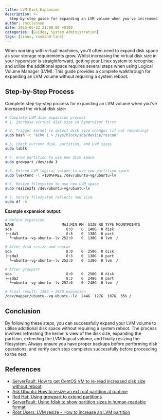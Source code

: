 ```yaml
---
title: LVM Disk Expansion
description: >-
  Step-by-step guide for expanding an LVM volume when you've increased the virtual disk size.
author: smcclennon
date: 2025-06-22 21:00:00 +0100
categories: [Guides, System Administration]
tags: [linux, command-line]
---
```


When working with virtual machines, you'll often need to expand disk space as your storage requirements grow. Whilst increasing the virtual disk size in your hypervisor is straightforward, getting your Linux system to recognise and utilise the additional space requires several steps when using Logical Volume Manager (LVM). This guide provides a complete walkthrough for expanding an LVM volume without requiring a system reboot.

## Step-by-Step Process

Complete step-by-step process for expanding an LVM volume when you've increased the virtual disk size:

```bash
# Complete LVM disk expansion process
# 1. Increase virtual disk size in hypervisor first

# 2. Trigger kernel to detect disk size changes (if not rebooting)
sudo bash -c 'echo 1 > /sys/block/sda/device/rescan'

# 3. Check current disk, partition, and LVM sizes
sudo lsblk

# 4. Grow partition to use new disk space
sudo growpart /dev/sda 3

# 5. Extend LVM logical volume to use new partition space
sudo lvextend -l +100%FREE /dev/ubuntu-vg/ubuntu-lv

# 6. Resize filesystem to use new LVM space
sudo resize2fs /dev/ubuntu-vg/ubuntu-lv

# 7. Verify filesystem reflects new size
sudo df -h
```

**Example expansion output:**
```bash
# Before expansion
NAME                      MAJ:MIN RM  SIZE RO TYPE MOUNTPOINTS
sda                         8:0    0  140G  0 disk 
├─sda3                      8:3    0  138G  0 part 
  └─ubuntu--vg-ubuntu--lv 252:0    0  138G  0 lvm  /

# After disk resize and rescan
sda                         8:0    0  250G  0 disk 
├─sda3                      8:3    0  138G  0 part 
  └─ubuntu--vg-ubuntu--lv 252:0    0  138G  0 lvm  /

# After growpart
sda                         8:0    0  250G  0 disk 
├─sda3                      8:3    0  248G  0 part 
  └─ubuntu--vg-ubuntu--lv 252:0    0  248G  0 lvm  /

# Final result: 138G → 248G expansion
/dev/mapper/ubuntu--vg-ubuntu--lv  244G  127G  107G  55% /
```

## Conclusion

By following these steps, you can successfully expand your LVM volume to utilise additional disk space without requiring a system reboot. The process involves refreshing the kernel's view of the disk size, expanding the partition, extending the LVM logical volume, and finally resizing the filesystem. Always ensure you have proper backups before performing disk operations, and verify each step completes successfully before proceeding to the next.

## References

- [ServerFault: How to get CentOS VM to re-read increased disk size without reboot](https://serverfault.com/questions/306737/how-do-i-get-centos-vm-to-re-read-its-increased-disk-size-without-a-reboot)
- [Ask Ubuntu: How to resize an ext root partition at runtime](https://askubuntu.com/questions/24027/how-can-i-resize-an-ext-root-partition-at-runtime)
- [Red Hat: Using growpart to extend partitions](https://access.redhat.com/solutions/5540131)
- [ServerFault: Using fdisk to show partition sizes in human-readable format](https://serverfault.com/questions/620508/using-fdisk-show-size-in-a-unit-such-as-mb-or-gb)
- [Root Users: LVM resize - How to increase an LVM partition](https://www.rootusers.com/lvm-resize-how-to-increase-an-lvm-partition/)

